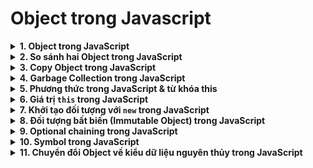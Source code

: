 # Object trong Javascript
<details>
<summary><strong>1. Object trong JavaScript</strong></summary>

### 2.1 Object là gì?

* Object là **kiểu dữ liệu dạng tham chiếu** trong JavaScript, dùng để biểu diễn một vật thể cụ thể.
* Object là **tập hợp các cặp key-value**, trong đó:

  * **key**: tên thuộc tính (kiểu `string` hoặc `symbol`)
  * **value**: giá trị tương ứng (bất kỳ kiểu dữ liệu nào, kể cả object khác)

**Ví dụ:**

```js
let myComputer = {
  type: "laptop",
  brand: "Sony",
  os: "Windows 7",
  graphicCard: "NVIDIA",
};
```

* Object có thể **rỗng**:

```js
let emptyObj = {};
let anotherEmpty = new Object(); // ít dùng
```

---

### 2.2 Truy cập và cập nhật thuộc tính

**Cách truy cập:**

1. Toán tử chấm `.`
2. Toán tử ngoặc vuông `[]` (phù hợp với key có dấu cách, ký tự đặc biệt, hoặc key runtime)

```js
console.log(myComputer.type); // laptop
console.log(myComputer["operating system"]); // Windows 7
```

**Cập nhật thuộc tính:**

```js
myComputer.type = "desktop";
myComputer["operating system"] = "Ubuntu";
```

**Thêm thuộc tính mới:**

```js
myComputer.status = "sleep";
myComputer["it is good"] = true;
```

**Xóa thuộc tính:**

```js
delete myComputer.brand;
delete myComputer["graphic card"];
```

---

### 2.3 Toán tử \[] linh hoạt

* Cho phép **key là biến hoặc biểu thức**:

```js
let t = "type";
let osKey = "operating system";

let myComputer = {
  [t]: "laptop",
  brand: "Sony",
  [osKey]: "Windows 7",
  ["graphic" + " " + "card"]: "NVIDIA",
};
```

* Truy cập:

```js
console.log(myComputer.type); // "laptop"
console.log(myComputer["operating system"]); // "Windows 7"
```

---

### 2.4 Cú pháp rút gọn khi tạo object

```js
function makeComputer(type, brand, os, graphicCard) {
  return { type, brand, os, graphicCard };
}

let myComputer = makeComputer("laptop", "Sony", "Windows 7", "NVIDIA");
```

---

### 2.5 Kiểm tra tính tồn tại của thuộc tính

* **Truy cập trực tiếp** không đáng tin khi giá trị là `undefined`.
* Sử dụng toán tử `in`:

```js
let user = { name: undefined };
console.log("name" in user); // true
console.log("age" in user); // false
```

---

### 2.6 Duyệt tất cả các thuộc tính

```js
for (let prop in myComputer) {
  console.log(prop, ":", myComputer[prop]);
}
```

* **Thứ tự:**

  * Thuộc tính số nguyên: tăng dần
  * Thuộc tính còn lại: theo thứ tự thêm vào object

---

### 2.7 Một số object sẵn có

* `arguments`: chứa tất cả tham số truyền vào hàm
* `Math`: cung cấp các hàm toán học như `Math.min`, `Math.max`, `Math.sqrt`, `Math.abs`
* `window` (trên trình duyệt): object toàn cục, biến global thuộc object này

---

### 2.8 Thực hành

```js
// 1. Tạo object rỗng `point`.
let point = {};

// 2. Thêm thuộc tính `x` với giá trị `2`.
point.x = 2;

// 3. Thêm thuộc tính `y` với giá trị `3`.
point.y = 3;

// 4. Thêm thuộc tính `z index` với giá trị `1000`.
point["z-index"] = 1000;

// 5. Tính tổng giá trị các thuộc tính.
let sum = 0;
for (let key in point) {
  sum += point[key];
}
console.log(sum); // 1005

// 6. Thay đổi giá trị thuộc tính `x` thành `1`.
point.x = 1;

// 7. Xóa thuộc tính `y`.
delete point.y;
```

</details>
<details>
<summary><strong>2. So sánh hai Object trong JavaScript</strong></summary>

### Kiểu dữ liệu tham chiếu

* Object lưu trữ **theo địa chỉ trong bộ nhớ**.
* Khi gán object này cho biến khác, biến mới **tham chiếu đến cùng một địa chỉ**, không tạo bản sao.

```js
let p1 = { x: 1, y: 2 };
let p2 = p1;

p2.x = 2;
console.log(p1.x); // 2
console.log(p2.x); // 2
```

---

### So sánh object bằng tham chiếu

* Sử dụng `==`, `===` hoặc `Object.is`:

  * Hai object **bằng nhau** khi cùng trỏ đến **cùng địa chỉ bộ nhớ**.

```js
let x = {};
let y = x;       // cùng tham chiếu
let z = {};      // object độc lập

console.log(y === x); // true
console.log(z === x); // false
console.log(Object.is(y, x)); // true
console.log(Object.is(z, x)); // false
```

---

### So sánh object theo giá trị (thủ công)

* So sánh từng thuộc tính:

```js
let point1 = { x: 1, y: 2 };
let point2 = { x: 1, y: 2 };

function isPointEqual(p1, p2) {
  return p1.x === p2.x && p1.y === p2.y;
}

console.log(isPointEqual(point1, point2)); // true
```

* Nếu object có nhiều thuộc tính hoặc số lượng không biết trước, dùng **vòng lặp `for...in`**:

```js
function isShallowEqual(obj1, obj2) {
  for (let prop in obj1) {
    if (obj1[prop] !== obj2[prop]) return false;
  }
  for (let prop in obj2) {
    if (obj2[prop] !== obj1[prop]) return false;
  }
  return true;
}

let point1 = { x: 1, y: 2 };
let point2 = { x: 1, y: 2 };
console.log(isShallowEqual(point1, point2)); // true
```

* **Lưu ý:** So sánh nông **không áp dụng được với giá trị kiểu object** (lồng nhau):

```js
let point1 = { x: 1, y: 2, metadata: { type: "point" } };
let point2 = { x: 1, y: 2, metadata: { type: "point" } };

console.log(isShallowEqual(point1, point2)); // false
```

---

### So sánh sâu (Deep Equality)

* Duyệt tất cả các thuộc tính **đệ quy** để so sánh các object lồng nhau.
* Trong thực tế, có thể dùng thư viện như **Lodash**: `_.isEqual(obj1, obj2)` để so sánh an toàn.

---

### Tổng kết

Các cách so sánh object trong JavaScript:

1. **So sánh bằng tham chiếu:** `==`, `===`, `Object.is`
2. **So sánh thủ công theo giá trị:** so sánh từng thuộc tính
3. **So sánh nông (Shallow equality):** duyệt một cấp thuộc tính
4. **So sánh sâu (Deep equality):** duyệt tất cả cấp thuộc tính (dùng đệ quy hoặc thư viện)

</details>
<details>
<summary><strong>3. Copy Object trong JavaScript</strong></summary>

### Object là kiểu dữ liệu tham chiếu

* Khi gán object này cho biến khác, thực chất **chỉ copy địa chỉ bộ nhớ**, không tạo bản sao.

```js
let p1 = { x: 1, y: 2 };
let p2 = p1;

p2.x = 5;
console.log(p1.x); // 5
console.log(p2.x); // 5
```

---

### 1. Copy object bằng vòng lặp `for...in`

* Duyệt tất cả các thuộc tính và gán giá trị sang object mới.

```js
let p1 = { x: 1, y: 2 };
let p2 = {};
for (let key in p1) {
  p2[key] = p1[key];
}

p2.x = 5;
console.log(p1.x); // 1
console.log(p2.x); // 5
```

---

### 2. Copy nông (Shallow copy) với `Object.assign()` hoặc spread `...`

* **Cú pháp Object.assign**:

```js
Object.assign(dest, src1, src2, ...);
```

* Ví dụ:

```js
let user = { name: "Alex" };
let permission1 = { canView: true };
let permission2 = { canEdit: false };

Object.assign(user, permission1, permission2);
// user = { name: "Alex", canView: true, canEdit: false }
```

* **Cú pháp spread**:

```js
let p2 = { ...p1 };
```

* **Lưu ý:** Copy nông chỉ sao chép **một cấp**; nếu thuộc tính là object, vẫn cùng tham chiếu:

```js
let point1 = { x: 1, y: 2, metadata: { type: "point" } };
let point2 = Object.assign({}, point1);

point2.metadata.type = "CHANGED";
console.log(point1.metadata.type); // CHANGED
```

---

### 3. Copy sâu (Deep copy)

* Tạo object hoàn toàn độc lập, kể cả object lồng nhau.
* Dùng `JSON.stringify()` + `JSON.parse()`:

```js
let point1 = { x: 1, y: 2, metadata: { type: "point" } };
let point2 = JSON.parse(JSON.stringify(point1));

point2.metadata.type = "CHANGED";
console.log(point1.metadata.type); // point
console.log(point2.metadata.type); // CHANGED
```

* **Giới hạn:**

  * Không copy được các thuộc tính có giá trị là **hàm**.

```js
let point1 = { getDisplayName: () => "test" };
let point2 = JSON.parse(JSON.stringify(point1));
console.log(point2.getDisplayName); // undefined
```

* Giải pháp nâng cao: dùng thư viện như **Lodash**: `_.cloneDeep(value)`.

---

### Tổng kết

* Object là kiểu dữ liệu tham chiếu, copy thông thường là copy địa chỉ.
* **Các cách copy object độc lập:**

  1. Vòng lặp `for...in`
  2. `Object.assign()` hoặc spread `...` → copy nông
  3. `JSON.stringify()` + `JSON.parse()` hoặc `_.cloneDeep()` → copy sâu

</details>
<details>
<summary><strong>4. Garbage Collection trong JavaScript</strong></summary>

### 1. Khái niệm

* JavaScript quản lý bộ nhớ **tự động**.
* Khi một vùng nhớ **không còn sử dụng**, Garbage Collector (GC) sẽ **tự động giải phóng**.

---

### 2. Khả năng truy cập (Reachability)

* **Giá trị “có thể truy cập”**: có thể truy xuất từ **root**.
* **Root** bao gồm:

  * Biến toàn cục
  * Biến cục bộ trong hàm đang thực thi
  * Tham số hàm
  * Các hàm được gọi từ root
* **Garbage Collector** chỉ xóa các object **không thể truy cập từ root**.

#### Ví dụ đơn giản

```js
let user = { name: "John" };
user = null; // "John" không còn tham chiếu → GC sẽ xóa
```

![img](./images/157900250-a849f473-cab8-4e57-b815-b46a1360a8c3.png)

![img](./images/157900325-3d61de6c-9676-4c0c-892f-395f7b94f284.png)
#### Hai tham chiếu đến object

```js
let user = { name: "John" };
let admin = user;

user = null; 
// John vẫn có thể truy cập qua admin → không bị xóa
```

![img](./images/157900407-c5121f90-8f23-4245-8ef3-b1b10df2e34b.png)

---

### 3. Object có liên kết nội bộ

* Object có thể tham chiếu lẫn nhau nhưng nếu **không có tham chiếu từ root**, toàn bộ nhóm object sẽ bị xóa.

```js
function marry(man, woman) {
  woman.husband = man;
  man.wife = woman;

  return { father: man, mother: woman };
}

let family = marry({ name: "John" }, { name: "Ann" });

```
Hàm `marry` đã móc nối hai object `man` và `woman` bằng cách để hai object tham chiếu đến lẫn nhau. Rồi trả về một object mới chứa cả hai object `man` và `woman`.

Kết quả thu được như sau:

![img](./images/157900575-79d60ef4-b1d2-44b3-a284-28cdf1faa828.png)

Trong hình trên, tất cả các object đều là "có thể tiếp cận".

Bây giờ, mình xóa đi hai tham chiếu:
```js
delete family.father;
delete family.mother.husband;
```
![img](./images/157901154-bf9cfd1b-8113-40d2-85f0-7b84f85f3975.png)

Bạn thấy rằng, John không có tham chiếu nào đi đến. Nói cách khác là không thể truy cập đến John từ root. Do đó, vùng nhớ của John sẽ bị xóa.

![img](./images/157901277-2954047e-b761-43ab-8511-f0b5b7f11edf.png)

Sau khi xóa vùng nhớ của John, kết quả còn lại là:

![img](./images/157901323-8ae73c8c-5f3b-486d-a6e7-1d203ccd36ab.png)

**Nhóm các object không thể tiếp cận**
Có trường hợp mà cả một nhóm các object là "không thể tiếp cận" và bị xóa khỏi bộ nhớ.

Ví dụ với object ban đầu, mình ghi đè giá trị của `family`:
```js
family = null;
```
Khi đó, bản đồ bộ nhớ sẽ như sau:

![img](./images/157901374-384430d2-e6fb-4e74-819d-7a0caf349a17.png)

Mặc dù, John và Ann đều có tham chiếu nội bộ đến nhau. Thậm chí, John và Ann còn có tham chiếu đi đến. Nhưng như vậy là chưa đủ.

Vì quan trọng hơn cả, những object này lại không có tham chiếu từ root. Nên tất cả chúng đều "không thể tiếp cận".

Kết quả là nhóm các object này bị xóa khỏi bộ nhớ.

---

### 4. Thuật toán Garbage Collection

**Mark-and-Sweep (“đánh dấu và xóa”)**

1. Bắt đầu từ **root**, đánh dấu các object có thể truy cập.
![img](./images/157901591-98163c08-03a1-4c75-9e32-a6c74f1387c2.png)

2. Duyệt tất cả object được đánh dấu, tiếp tục đánh dấu các object tham chiếu từ nó.
![img](./images/157901636-5fa50e81-3904-4d55-bb64-45b6c13979f5.png)
![img](./images/157901674-275b72ea-4320-4599-84ab-f4d24f394da8.png)

3. Object không được đánh dấu → **không thể truy cập** → xóa khỏi bộ nhớ.
![img](./images/157901690-f1de6f9b-15b7-479d-ad5f-e76df25fe6c7.png)


---

### 5. Tối ưu Garbage Collection

* **Generational Collection:** phân chia object thành “mới” và “cũ”, kiểm tra các object mới thường xuyên hơn.
* **Incremental Collection:** chia quá trình GC thành nhiều bước nhỏ, chạy song song với luồng chính.
* **Idle-time Collection:** GC chạy khi CPU rảnh rỗi để không ảnh hưởng hiệu năng.

---

### 6. Tổng kết

* Garbage Collection **tự động**, không cần can thiệp thủ công.
* Object tồn tại **cho đến khi không thể truy cập từ root**.
* Object có tham chiếu lẫn nhau nhưng không có root vẫn bị xóa.
* JavaScript Engine tối ưu GC để tránh ảnh hưởng đến hiệu năng.

</details>
<details>
<summary><strong>5. Phương thức trong JavaScript & từ khóa this</strong></summary>

### 1. Phương thức của Object

* **Hàm gán cho thuộc tính của object** gọi là **phương thức**.
* Ví dụ:

```js
let user = { name: "Alex", age: 28 };

// Function expression
user.sayHello = function() { console.log("Hello!"); };
user.sayHello(); // Hello!

// Function declaration
function sayHello() { console.log("Hello!"); }
user.sayHello = sayHello;
user.sayHello(); // Hello!
```

#### Cú pháp khai báo phương thức khi tạo object

```js
let user = {
  name: "Alex",
  age: 28,
  sayHello: function() { console.log("Hello!"); },
};

// Cú pháp ngắn gọn
let user = {
  name: "Alex",
  age: 28,
  sayHello() { console.log("Hello!"); },
};

user.sayHello(); // Hello!
```

---

### 2. Từ khóa `this` trong JavaScript

* `this` **là object gọi phương thức** (đối tượng trước dấu chấm `.`).

```js
let user = {
  name: "Alex",
  sayHello() {
    console.log(this.name + " says Hello!");
  },
};

user.sayHello(); // Alex says Hello!
```

* **Không nên dùng trực tiếp tên object bên trong phương thức**, vì nếu copy object, truy cập sẽ lỗi:

```js
let admin = user;
user = null;
admin.sayHello(); // Lỗi nếu dùng user.name
```

---

### 3. Cách `this` hoạt động

* `this` được xác định **tại thời điểm gọi hàm**.

```js
let user1 = { name: "Alex" };
let user2 = { name: "John" };

function sayHello() { console.log(this.name); }

user1.sayHi = sayHello;
user2.sayHi = sayHello;

user1.sayHi(); // Alex
user2.sayHi(); // John
```

* Nếu gọi trực tiếp hàm bình thường (không qua object):

```js
"use strict";
function sayHello() { console.log(this); }
sayHello(); // undefined
```

* Không dùng strict mode → `this` là **global object** (window).

---

### 4. Arrow function & this

* Arrow function **không có this riêng**, dùng this từ **ngữ cảnh bao ngoài**.

```js
let user = {
  name: "Alex",
  sayHello() {
    let arrowFunc = () => console.log(this.name);
    arrowFunc();
  },
};
user.sayHello(); // Alex
```

* Arrow function gán trực tiếp vào object:

```js
let user = {
  name: "Alex",
  sayHello: () => console.log(this.name),
};
user.sayHello(); // undefined
```

---

### 5. Method chaining

* Trả về `this` trong phương thức để **xâu chuỗi các phương thức**.

```js
let obj = {
  count: 0,
  increase() { this.count++; return this; },
  decrease() { this.count--; return this; },
  showCount() { console.log(this.count); return this; },
};

obj.increase().increase().decrease().showCount(); // 1
```

---

### 6. Tổng kết

* Phương thức = hàm gán cho thuộc tính object.
* `this` = object gọi phương thức.
* `this` xác định **tại runtime**.
* Arrow function không có `this`.
* Có thể dùng **method chaining** bằng cách return `this`.

---

### 7. Thực hành

**Bài 1:**

```js
"use strict";
function createUser(name) {
  return { name, ref: this };
}
let alex = createUser("Alex");
console.log(alex.ref.name); // Lỗi: undefined
```

**Bài 2: Object Calculator**

```js
let calculator = {
  read() {
    this.a = +prompt("Nhập a:", 0);
    this.b = +prompt("Nhập b:", 0);
  },
  add() { return this.a + this.b; },
  mul() { return this.a * this.b; },
};

calculator.read();
console.log(calculator.add());
console.log(calculator.mul());
```

**Bài 3: Method chaining**

```js
let obj = {
  count: 0,
  increase() { this.count++; return this; },
  decrease() { this.count--; return this; },
  showCount() { console.log(this.count); return this; },
};

obj.increase().increase().decrease().showCount(); // 1
```

</details>
<details>
<summary><strong>6. Giá trị <code>this</code> trong JavaScript</strong></summary>

### 1. Khái niệm

* `this` là **bối cảnh (context)** của nơi hàm chứa `this` được gọi.
* Chỉ có **2 loại context**:

  1. Object chứa phương thức được gọi
  2. Global context (toàn cục)
* Khi gặp `this`, chỉ quan tâm **vị trí gọi hàm** chứ không phải nội hàm hiện tại.

---

### 2. `this` trong ngữ cảnh toàn cục

```js
console.log(this === window); // true (trình duyệt)
this.color = "Red";
console.log(window.color); // 'Red'
```

* Trên Node.js, `this` ở global context là `global`.

---

### 3. `this` trong hàm

#### a. Gọi hàm thông thường

* **Non-strict mode:** `this` = đối tượng toàn cục

```js
function run() { console.log(this === window); }
run(); // true
```

* **Strict mode:** `this` = undefined

```js
"use strict";
function run() { console.log(this === undefined); }
run(); // true
```

#### b. Gọi phương thức

```js
let person = {
  name: "Thaycacac",
  getName: function() { return this.name; }
};

console.log(person.getName()); // Thaycacac
```

* Lưu phương thức vào biến, gọi trực tiếp:

```js
const getName = person.getName;
console.log(getName()); // undefined (strict mode)
```

* Giải pháp: `bind`

```js
const getNameBound = person.getName.bind(person);
console.log(getNameBound()); // Thaycacac
```

#### c. Gọi hàm khởi tạo (constructor) với `new`

```js
function Person(name) { this.name = name; }
var obj = new Person("Thaycacac");
console.log(obj.name); // Thaycacac
```

* Gọi mà không dùng `new` → `this` = global → có thể lỗi

```js
var girl = Person("Huyen"); // this.name = global.name
console.log(girl.name); // TypeError
```

* Cách bảo vệ:

```js
function Person(name) {
  if (!new.target) throw Error("Phải dùng new");
  this.name = name;
}
```

#### d. Gọi hàm gián tiếp (`call`, `apply`, `bind`)

* Cho phép thiết lập `this` khi gọi hàm.

```js
function sayHi() { console.log(this.name); }
sayHi.call({ name: "Alex" }); // Alex
```

---

### 4. Arrow function và `this`

* **Arrow function không có `this` riêng**, kế thừa từ **ngữ cảnh bên ngoài**.

```js
let getThis = () => this;
console.log(getThis() === window); // true
```

* Arrow function gán làm phương thức → **không nên**:

```js
function Person() { this.name = "Thaycacac"; }
Person.prototype.getName = () => this.name;

var person = new Person();
person.getName(); // TypeError
```

---

### 5. `this` trong callback (ví dụ `setTimeout`)

* Callback function (anonymous) → `this` = global

```js
var a = 10;
setTimeout(function() {
  var a = 20;
  console.log(this.a); // 10 (window.a)
}, 1000);
```

---

### 6. `this` trong DOM event handler

* `this` = **element kích hoạt event**

```html
<button onclick="console.log(this)">Click me</button>
```

* Nếu dùng hàm ẩn danh trong handler:

```html
<button onclick="console.log((function(){ return this; })());">Click me</button>
```

* Khi đó `this` = global (window).

---

### 🔑 Tổng kết

1. `this` phụ thuộc **vị trí gọi hàm**, không phải nơi định nghĩa.
2. Non-strict mode → `this` = global khi gọi hàm thường.
   Strict mode → `this` = undefined.
3. Phương thức → `this` = object gọi phương thức.
4. Arrow function → kế thừa `this` từ ngữ cảnh bên ngoài.
5. Hàm khởi tạo (`new`) → `this` = object mới được tạo.
6. DOM event → `this` = element chứa event.
7. Call, apply, bind → có thể tùy chỉnh `this`.

</details>
<details>
<summary><strong>7. Khởi tạo đối tượng với <code>new</code> trong JavaScript</strong></summary>

### 1. Mục đích của `new`

* Dùng để **tạo nhiều object tương tự nhau** mà không phải viết lại object literal `{...}` nhiều lần.
* Kết hợp với **hàm khởi tạo** (constructor function) để tái sử dụng code.

---

### 2. Hàm khởi tạo

* Là **hàm bình thường** nhưng dùng để khởi tạo object.
* Quy tắc:

  * Thường viết **chữ cái đầu tiên viết hoa**.
  * Chỉ nên dùng với `new`.
  * Arrow function **không thể làm hàm khởi tạo** (vì không có `this`).

**Ví dụ:**

```js
function Point(x, y) {
  this.x = x;
  this.y = y;
}

let root = new Point(0, 0);
console.log(root.x, root.y); // 0 0
```

Khi gọi `new Point(...)`, JavaScript thực hiện:

1. Tạo object rỗng → gán cho `this`.
2. Thực thi các câu lệnh trong hàm, thêm thuộc tính/phương thức vào `this`.
3. Trả về `this`.

Tương đương:

```js
let root = { x: 0, y: 0 };
```

---

### 3. Hàm khởi tạo có/không tham số

```js
function Point() { this.x = 0; this.y = 0; }
let root = new Point();
console.log(root.x, root.y); // 0 0
```

---

### 4. IIFE với `new function(){...}`

```js
let root = new (function() {
  this.x = 1;
  this.y = 2;
})();
console.log(root.x, root.y); // 1 2
```

* Hàm chỉ được gọi **một lần**, dùng để **đóng gói code**.

---

### 5. Kiểm tra `new` với `new.target`

```js
function Point() {
  console.log(new.target);
}

Point();       // undefined
new Point();   // ƒ Point() {...}
```

* Có thể tự động thêm `new` nếu gọi thiếu:

```js
function Point(x, y) {
  if (!new.target) return new Point(x, y);
  this.x = x;
  this.y = y;
}
```

---

### 6. Return trong hàm khởi tạo

* **Không return:** mặc định trả về `this`.
* **Return object:** trả về object đó thay vì `this`.
* **Return nguyên thủy:** bị bỏ qua, vẫn trả về `this`.

```js
function Point(x, y) {
  this.x = x;
  this.y = y;
  return { x: 100, y: 100 };
}
let p = new Point(0, 0);
console.log(p.x, p.y); // 100 100

function Point2(x, y) {
  this.x = x;
  this.y = y;
  return 1;
}
let p2 = new Point2(0, 0);
console.log(p2.x, p2.y); // 0 0
```

---

### 7. Định nghĩa phương thức trong hàm khởi tạo

```js
function Point(x, y) {
  this.x = x;
  this.y = y;
  this.printLog = function() {
    console.log(this.x, this.y);
  };
}

let root = new Point(0, 0);
root.printLog(); // 0 0
```

---

### 8. Tổng kết

1. `new` dùng với **hàm khởi tạo** để tạo object mới.
2. `this` trong hàm khởi tạo = object mới được tạo.
3. Arrow function không thể làm hàm khởi tạo.
4. Có thể dùng `new function(){...}` để tạo object ngay, không tái sử dụng.
5. `return` trong hàm khởi tạo: object → trả về object; nguyên thủy → bỏ qua.
6. Có thể định nghĩa phương thức trong hàm khởi tạo.

---

### 9. Ví dụ thực hành

**Bài 1: new A() === new B()**

```js
let obj = {};
function A() { return obj; }
function B() { return obj; }

let a = new A();
let b = new B();

console.log(a === b); // true
```

**Bài 2: Hàm khởi tạo Calculator**

```js
function Calculator() {
  this.read = function() {
    this.a = +prompt("Nhập số a:", 0);
    this.b = +prompt("Nhập số b:", 0);
  };
  this.add = function() { return this.a + this.b; };
  this.mul = function() { return this.a * this.b; };
}

let calculator = new Calculator();
calculator.read();
console.log(calculator.add());
console.log(calculator.mul());
```

**Bài 3: Hàm khởi tạo Counter**

```js
function Counter(startValue) {
  this.value = startValue;
  this.read = function() {
    this.value += +prompt("Nhập số:", 0);
  };
}

let counter = new Counter(1);
counter.read();
counter.read();
console.log(counter.value);
```

</details>
<details>
<summary><strong>8. Đối tượng bất biến (Immutable Object) trong JavaScript</strong></summary>

### 1. Object mặc định là **mutable**

* Object trong JavaScript có thể thay đổi thuộc tính sau khi khởi tạo.

```js
let obj = {};
obj.a = 1;      // thêm thuộc tính
obj["a"] = 2;   // cập nhật thuộc tính
console.log(obj.a); // 2
```

---

### 2. Tạo immutable object với `Object.defineProperty()`

* **`Object.defineProperty()`** dùng để định nghĩa thuộc tính mới hoặc cập nhật thuộc tính có sẵn.
* Để làm thuộc tính **chỉ đọc**, set `writable: false`.

```js
let obj = {};
Object.defineProperty(obj, "a", {
  value: 1,
  writable: false, // không thể ghi đè
});

obj.a = 2;
console.log(obj.a); // 1
```

* Trong **strict mode**, khi ghi đè thuộc tính read-only sẽ gây lỗi:

```js
"use strict";
obj.a = 2; 
// Uncaught TypeError: Cannot assign to read only property 'a'
```

#### Lưu ý:

* `writable` mặc định = `false` nếu không khai báo.
* Muốn thay đổi `writable` từ `false → true`, cần `configurable: true`.

```js
let obj = {};
Object.defineProperty(obj, "a", {
  value: 1,
  writable: false,
  configurable: true
});
Object.defineProperty(obj, "a", { writable: true });
obj.a = 2;
console.log(obj.a); // 2
```

---

### 3. Tạo immutable object với `Object.freeze()`

* **`Object.freeze(obj)`** làm **đóng băng object**:

  1. Không thể thêm thuộc tính mới.
  2. Không thể cập nhật thuộc tính hiện có.
  3. Không thể xóa thuộc tính.

```js
let obj = { a: 1 };
Object.freeze(obj);

obj.a = 2; // không thay đổi
obj.b = 3; // không thêm được
console.log(obj); // { a: 1 }
```

* Trong **strict mode**, ghi đè thuộc tính sẽ gây lỗi:

```js
"use strict";
obj.a = 2; 
// Uncaught TypeError: Cannot assign to read only property 'a'
```

#### Lưu ý:

* Không thể unfreeze object đã freeze.
* `Object.freeze()` chỉ làm đóng băng **level 1** (shallow). Nếu object có nested object, nested object vẫn mutable.

---

### 4. Tổng kết

| Cách                                          | Ưu điểm                                  | Nhược điểm                                 |
| --------------------------------------------- | ---------------------------------------- | ------------------------------------------ |
| `Object.defineProperty` với `writable: false` | Có thể chọn thuộc tính bất biến riêng lẻ | Muốn thay đổi lại cần `configurable: true` |
| `Object.freeze()`                             | Đóng băng toàn bộ object                 | Không thể unfreeze, shallow freeze         |

---

### 5. Ví dụ thực tế

```js
let person = {};
Object.defineProperty(person, "name", { value: "Alex", writable: false });
console.log(person.name); // Alex
person.name = "John";      // không thay đổi
console.log(person.name); // Alex

let settings = { theme: "dark", layout: "grid" };
Object.freeze(settings);
settings.theme = "light";   // không thay đổi
settings.layout = "list";   // không thay đổi
console.log(settings);      // { theme: "dark", layout: "grid" }
```

* Sử dụng immutable object giúp **tránh lỗi do thay đổi trạng thái ngoài ý muốn** và dễ dàng quản lý dữ liệu trong ứng dụng lớn.

</details>
<details>
<summary><strong>9. Optional chaining trong JavaScript</strong></summary>

### 1. Vấn đề với thuộc tính không tồn tại

* Khi truy cập thuộc tính của object lồng nhau, nếu một cấp không tồn tại, sẽ gây lỗi:

```js
let user2 = {};
console.log(user2.address.street); 
// Uncaught TypeError: Cannot read properties of undefined (reading 'street')
```

* Cách truyền thống để tránh lỗi:

```js
// 1. if
let street1;
if (user2.address) street1 = user2.address.street;

// 2. Toán tử ?:
let street2 = user2.address ? user2.address.street : undefined;

// 3. Toán tử &&
let street3 = user2.address && user2.address.street;
```

* Các cách trên dài dòng và lặp lại nhiều lần.

---

### 2. Optional chaining là gì?

* Kí hiệu: `?.`
* Cho phép **truy cập an toàn** các thuộc tính hoặc phương thức.
* Cú pháp: `value?.prop`

  * Nếu `value` **khác null/undefined**, trả về `value.prop`.
  * Nếu `value` bằng `null` hoặc `undefined`, trả về `undefined` mà không lỗi.

```js
let user1 = { address: { street: "Hai Ba Trung" } };
console.log(user1?.address?.street); // Hai Ba Trung

let user2 = {};
console.log(user2?.address?.street); // undefined
```

* Thậm chí `user` null/undefined cũng không lỗi:

```js
let user = null;
console.log(user?.address?.street); // undefined
```

#### Lưu ý:

* Optional chaining **chỉ kiểm tra giá trị ngay trước `?.`**.

```js
let user = null;
console.log(user.address?.street); 
// ❌ Lỗi: Cannot read properties of null (reading 'address')
```

---

### 3. Một số chú ý khi dùng optional chaining

* Không nên lạm dụng; chỉ dùng khi giá trị null/undefined là **có thể chấp nhận được**.
* Biến trước `?.` phải **được khai báo**:

```js
console.log(user?.address); 
// ❌ ReferenceError nếu user chưa khai báo
```

* Optional chaining làm **short-circuiting**: dừng xử lý nếu null/undefined

```js
let user = null;
let x = 0;
user?.sayHi(x++); // sayHi không được gọi
console.log(x);   // 0
```

---

### 4. Biến thể của optional chaining

1. **Với phương thức (?.())**

```js
let userAdmin = { admin() { console.log("I am admin"); } };
let userGuest = {};

userAdmin.admin?.(); // "I am admin"
userGuest.admin?.(); // không gì xảy ra
```

2. **Với toán tử \[] (?.\[])**

```js
let user1 = { name: "Alex" };
let user2 = null;

console.log(user1?.["name"]); // Alex
console.log(user2?.["name"]); // undefined
```

3. **Với delete**

```js
delete user?.name; // xóa thuộc tính nếu user tồn tại
```

> Lưu ý: **Không thể gán giá trị với optional chaining**

```js
user?.name = "Alex"; 
// ❌ SyntaxError: Invalid left-hand side in assignment
```

---

### 5. Tổng kết

| Cú pháp          | Ý nghĩa                                                                      |
| ---------------- | ---------------------------------------------------------------------------- |
| `obj?.prop`      | Truy cập `obj.prop` nếu obj khác null/undefined, ngược lại trả về undefined  |
| `obj?.[prop]`    | Truy cập `obj[prop]` nếu obj khác null/undefined, ngược lại trả về undefined |
| `obj.method?.()` | Gọi `obj.method()` nếu method khác null/undefined, ngược lại không gọi       |

* Optional chaining giúp **truy cập an toàn các thuộc tính lồng nhau** mà không gây lỗi.
* Nên dùng khi **giá trị null/undefined là hợp lý**; không lạm dụng để che giấu lỗi logic.

</details>
<details>
<summary><strong>10. Symbol trong JavaScript</strong></summary>

### 1. Symbol là gì?

* Symbol là **kiểu dữ liệu nguyên thủy (primitive data)**, được giới thiệu từ ES6.
* Tạo Symbol mới:

```js
let myId = Symbol();
let myId2 = Symbol("id"); // có description
```

* **Không thể dùng `new`** với Symbol:

```js
let myId = new Symbol("id"); // ❌ TypeError
```

---

### 2. Một số đặc điểm của Symbol

1. **Symbol luôn duy nhất**

```js
let a = Symbol("id");
let b = Symbol("id");
console.log(a === b); // false
```

2. **Symbol không tự convert sang string**

```js
let s = Symbol("id");
console.log(String(s)); // "Symbol(id)"
console.log(s + "");     // ❌ TypeError
```

---

### 3. Global Symbol

#### Symbol.for(key)

* Tạo hoặc truy xuất **Symbol trong Global Symbol Registry** dựa trên key:

```js
let id1 = Symbol.for("id"); // tạo mới
let id2 = Symbol.for("id"); // trả về Symbol đã tồn tại
console.log(id1 === id2);   // true
```

#### Symbol.keyFor(symbol)

* Lấy **key từ Global Symbol**:

```js
let sym1 = Symbol("id");
console.log(Symbol.keyFor(sym1)); // undefined

let sym2 = Symbol.for("name");
console.log(Symbol.keyFor(sym2)); // "name"
```

---

### 4. Ứng dụng của Symbol

#### 4.1 Symbol làm key cho object

* Thuộc tính với Symbol **non-enumerable** (không lặp với `for...in`):

```js
const id = Symbol("id");
const obj = { [id]: "abc123", x: 1 };

console.log(obj); // {x: 1, Symbol(id): "abc123"}

for (let key in obj) console.log(key); 
// x
```

* Lấy tất cả key là Symbol:

```js
console.log(Object.getOwnPropertySymbols(obj)); 
// [Symbol(id)]
```

#### 4.2 Tránh xung đột tên

* Khi dùng key dạng string, dễ bị ghi đè:

```js
let module = { id: "abc", printId() { console.log(this.id); } };
module.id = "123";
module.printId(); // "123"
```

* Dùng Symbol làm key:

```js
let id = Symbol("id");
let module = { [id]: "abc", printId() { console.log(this[id]); } };

let id2 = Symbol("id");
module[id2] = "123";

module.printId(); // "abc"  → không bị ghi đè
```

---

### 5. Tổng kết

* Symbol là **kiểu dữ liệu nguyên thủy, luôn duy nhất**.
* Tạo Symbol: `Symbol(description)`.
* Symbol có thể được dùng làm **key trong object** để tránh xung đột tên.
* Dùng `Symbol.for(key)` và `Symbol.keyFor(symbol)` để **chia sẻ Symbol trong global registry**.
* Symbol **không tự convert sang string**, non-enumerable trong `for...in`.

</details>
<details>
<summary><strong>11. Chuyển đổi Object về kiểu dữ liệu nguyên thủy trong JavaScript</strong></summary>

### 1. Quy tắc cơ bản

* Object khi chuyển đổi **về boolean** luôn là `true`:

```js
let obj = {};
console.log(Boolean(obj)); // true
if (obj) console.log("obj is true");
```

* **Về string**: khi object xuất hiện trong ngữ cảnh cần string (`alert`, key object khác...) → JavaScript dùng `[object Object]` mặc định:

```js
let obj = {};
alert(obj); // [object Object]

let anotherObj = {};
anotherObj[obj] = 1;
console.log(anotherObj["[object Object]"]); // 1
```

* **Về number**: khi object xuất hiện trong ngữ cảnh số học (`+`, `Number()`, trừ date, so sánh) → JavaScript chuyển đổi về number:

```js
let obj = {};
console.log(Number(obj)); // NaN
console.log(+obj);       // NaN
```

* **Ngữ cảnh không rõ (default)**: ví dụ `obj1 + obj2`, `user == 1` → JS sẽ dùng quy tắc mặc định.

---

### 2. Cách JavaScript chuyển object về kiểu nguyên thủy

1. **Nếu object có `Symbol.toPrimitive`** → gọi `obj[Symbol.toPrimitive](hint)`:

```js
let user = {
  name: "Alex",
  age: 28,
  [Symbol.toPrimitive](hint) {
    return hint === "string" ? `{name: ${this.name}}` : this.age;
  },
};

alert(user);     // {name: Alex}   → hint = "string"
alert(+user);    // 28             → hint = "number"
alert(user + 1); // 29             → hint = "default"
```

2. **Nếu không có `Symbol.toPrimitive`**, JS dùng **toString** và **valueOf**:

* hint = string → ưu tiên `toString()`, nếu không có thì `valueOf()`.
* hint = number/default → ưu tiên `valueOf()`, nếu không có thì `toString()`.

Ví dụ tùy biến `toString` và `valueOf`:

```js
let user = {
  name: "Alex",
  age: 28,
  toString() { return `{name: ${this.name}}`; },
  valueOf() { return this.age; }
};

alert(user);     // {name: Alex}  → string
alert(+user);    // 28            → number
alert(user + 1); // 29            → default
```

* Lưu ý: giá trị trả về **có thể là bất kỳ kiểu nguyên thủy nào**, chỉ cần khác object:

```js
let user = {
  toString() { return true; },
  valueOf() { return null; }
};

alert(user);     // true
alert(+user);    // 0   (+null = 0)
alert(user + 1); // 1   (null + 1 = 1)
```

---

### 3. Một số lưu ý khác

* Một số toán tử trong JS (như `*`, `-`, `/`) sẽ tự convert object về số nếu object chưa phải number.

```js
let obj = { [Symbol.toPrimitive](hint) { return "3"; } };
console.log(obj * 2); // 6
```

* Quá trình:

  1. Object → nguyên thủy (Symbol.toPrimitive → "3")
  2. Toán tử số học convert string "3" → 3
  3. Tính toán → 3 \* 2 = 6

---

### 4. Tóm tắt quy tắc chuyển object → primitive

| Quy tắc                                               | Thứ tự kiểm tra                     |
| ----------------------------------------------------- | ----------------------------------- |
| Có `Symbol.toPrimitive`                               | Gọi `obj[Symbol.toPrimitive](hint)` |
| Không có `Symbol.toPrimitive` + hint = string         | `toString()` → `valueOf()`          |
| Không có `Symbol.toPrimitive` + hint = number/default | `valueOf()` → `toString()`          |

* Hint có thể là: `"string"`, `"number"`, `"default"`.

---

### 5. Tham khảo

* [ECMAScript `ToPrimitive`](https://262.ecma-international.org/)
* [Object to primitive conversion - MDN](https://developer.mozilla.org/en-US/docs/Web/JavaScript/Reference/Global_Objects/Symbol/toPrimitive)

</details>
